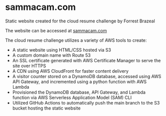 # sammacam.com
Static website created for the cloud resume challenge by Forrest Brazeal

The website can be accessed at [sammacam.com](https://sammacam.com)

The cloud resume challenge utilizes a variety of AWS tools to create:
- A static website using HTML/CSS hosted via S3
- A custom domain name with Route 53
- An SSL certificate generated with AWS Certificate Manager to serve the site over HTTPS
- A CDN using AWS CloudFront for faster content delivery
- A visitor counter stored on a DynamoDB database, accessed using AWS API Gateway, and incremented using a python function with AWS Lambda
- Provisioned the DynamoDB database, API Gateway, and Lambda function via AWS Serverless Application Model (SAM) CLI
- Utilized GitHub Actions to automatically push the main branch to the S3 bucket hosting the static website
